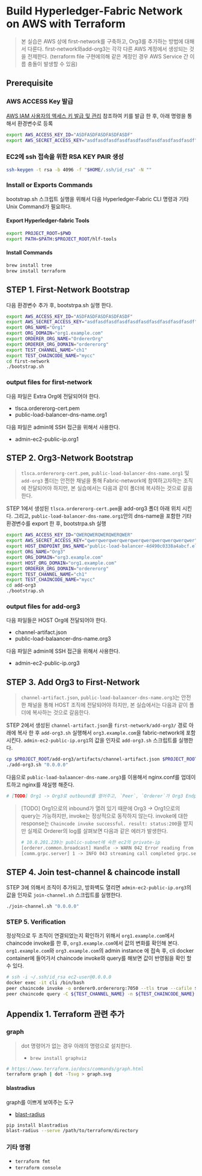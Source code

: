 # Build Hyperledger-Fabric Network on AWS with Terraform

> 본 실습은 AWS 상에 first-network를 구축하고, Org3를 추가하는 방법에 대해서 다룬다.
> first-network와add-org3는 각각 다른 AWS 계정에서 생성되는 것을 전제한다. (terraform file 구현에의해 같은 계정인 경우 AWS Service 간 이름 충돌이 발생할 수 있음)  

## Prerequisite

### AWS ACCESS Key 발급

[AWS IAM 사용자의 액세스 키 발급 및 관리](https://www.44bits.io/ko/post/publishing_and_managing_aws_user_access_key) 참조하여 키를 발급 한 후, 아래 명령을 통해서 환경변수로 등록

```bash
export AWS_ACCESS_KEY_ID="ASDFASDFASDFASDFASDF"
export AWS_SECRET_ACCESS_KEY="asdfasdfasdfasdfasdfasdfasdfasdfasdfasdf"
```

### EC2에 ssh 접속을 위한 RSA KEY PAIR 생성

```bash
ssh-keygen -t rsa -b 4096 -f "$HOME/.ssh/id_rsa" -N ""
```

### Install or Exports Commands

bootstrap.sh 스크립트 실행을 위해서 다음 Hyperledger-Fabric CLI 명령과 기타 Unix Command가 필요하다.

#### Export Hyperledger-fabric Tools

```bash
export PROJECT_ROOT=$PWD
export PATH=$PATH:$PROJECT_ROOT/hlf-tools
```

#### Install Commands

```bash
brew install tree
brew install terraform
```

## STEP 1. First-Network Bootstrap

다음 환경변수 추가 후, bootstrpa.sh 실행 한다.

```bash
export AWS_ACCESS_KEY_ID="ASDFASDFASDFASDFASDF"
export AWS_SECRET_ACCESS_KEY="asdfasdfasdfasdfasdfasdfasdfasdfasdfasdf"
export ORG_NAME="Org1"
export ORG_DOMAIN="org1.example.com"
export ORDERER_ORG_NAME="OrdererOrg"
export ORDERER_ORG_DOMAIN="ordererorg"
export TEST_CHANNEL_NAME="ch1"
export TEST_CHAINCODE_NAME="mycc"
cd first-network
./bootstrap.sh
```

### output files for first-network

다음 파일은 Extra Org에 전달되어야 한다.

* tlsca.ordererorg-cert.pem
* public-load-balancer-dns-name.org1

다음 파일은 admin에 SSH 접근을 위해서 사용한다.

* admin-ec2-public-ip.org1

## STEP 2. Org3-Network Bootstrap

> `tlsca.ordererorg-cert.pem`, `public-load-balancer-dns-name.org1` 및 `add-org3` 폴더는 안전한 채널을 통해 Fabric-network에 참여하고자하는 조직에 전달되어야 하지만, 본 실습에서는 다음과 같이 폴더에 복사하는 것으로 갈음한다.

STEP 1에서 생성된 `tlsca.ordererorg-cert.pem`을 add-org3 폴더 아래 위치 시킨다.
그리고, `public-load-balancer-dns-name.org1`안의 dns-name을 포함한 기타 환경변수를 export 한 후, bootstrpa.sh 실행

```bash
export AWS_ACCESS_KEY_ID="QWERQWERQWERQWERQWER"
export AWS_SECRET_ACCESS_KEY="qwerqwerqwerqwerqwerqwerqwerqwerqwerqwer"
export HOST_ENDPOINT_DNS_NAME="public-load-balancer-4d490c0338a4abcf.elb.ap-northeast-2.amazonaws.com"
export ORG_NAME="Org3"
export ORG_DOMAIN="org3.example.com"
export HOST_ORG_DOMAIN="org1.example.com"
export ORDERER_ORG_DOMAIN="ordererorg"
export TEST_CHANNEL_NAME="ch1"
export TEST_CHAINCODE_NAME="mycc"
cd add-org3
./bootstrap.sh
```

### output files for add-org3

다음 파일들은 HOST Org에 전달되어야 한다.

* channel-artifact.json
* public-load-balaancer-dns-name.org3

다음 파일은 admin에 SSH 접근을 위해서 사용한다.

* admin-ec2-public-ip.org3

## STEP 3. Add Org3 to First-Network

> `channel-artifact.json`, `public-load-balaancer-dns-name.org3`는 안전한 채널을 통해 HOST 조직에 전달되어야 하지만, 본 실습에서는 다음과 같이 폴더에 복사하는 것으로 갈음한다.  

STEP 2에서 생성된 `channel-artifact.json`을 `first-network/add-org3/` 경로 아래에 복사 한 후 `add-org3.sh` 실행해서 `org3.example.com`을 fabric-network에 포함시킨다.
`admin-ec2-public-ip.org1`의 값을 인자로 `add-org3.sh` 스크립트를 실행한다.

```bash
cp $PROJECT_ROOT/add-org3/artifacts/channel-artifact.json $PROJECT_ROOT/first-network/add-org3/
./add-org3.sh "0.0.0.0"
```

다음으로 `public-load-balaancer-dns-name.org3`를 이용해서 nginx.conf를 업데이트하고 nginx를 재실행 해준다.

```bash
# [TODO] Org1 -> Org3로 outbound를 열어주고, `Peer`, `Orderer`가 Org3 Endpoint 주소를 알 수 있도록 하는 Script 작성
```

> [TODO] Org1으로의 inbound가 열려 있기 때문에 Org3 -> Org1으로의 query는 가능하지만, invoke는 정상적으로 동작하지 않는다.
> invoke에 대한 response는 `Chaincode invoke successful. result: status:200`을 받지만 실제로 Orderer의 log를 살펴보면 다음과 같은 에러가 발생한다.
>
> ```bash
> # 10.0.201.239는 public-subnet에 속한 ec2의 private-ip
> [orderer.common.broadcast] Handle -> WARN 042 Error reading from 10.0.201.239:33666: rpc error: code = Canceled desc = context canceled
> [comm.grpc.server] 1 -> INFO 043 streaming call completed grpc.service=orderer.AtomicBroadcast grpc.method=Broadcast grpc.peer_address=10.0.201.239:33666 error="rpc error: code = Canceled desc = context canceled" grpc.code=Canceled grpc.call_duration=20.005644ms
> ```

## STEP 4. Join test-channel & chaincode install  

STEP 3에 의해서 조직이 추가되고, 방화벽도 열리면 `admin-ec2-public-ip.org3`의 값을 인자로 `join-channel.sh` 스크립트를 실행한다.

```bash
./join-channel.sh "0.0.0.0"
```

### STEP 5. Verification

정상적으로 두 조직이 연결되었는지 확인하기 위해서 `org1.example.com`에서 chaincode invoke를 한 후, `org3.example.com`에서 값의 변화를 확인해 본다.  
`org1.example.com`와 `org3.example.com`의 admin instance 에 접속 후, cli docker container에 들어가서 chaincode invoke와 query를 해보면 값이 반영됨을 확인 할 수 있다.

```bash
# ssh -i ~/.ssh/id_rsa ec2-user@0.0.0.0
docker exec -it cli /bin/bash
peer chaincode invoke -o orderer0.ordererorg:7050 --tls true --cafile $ORDERER_ORG_TLSCACERTS -C ch1 -n mycc -c '{"Args":["invoke","a","b","10"]}'
peer chaincode query -C ${TEST_CHANNEL_NAME} -n ${TEST_CHAINCODE_NAME} -c '{"Args":["query","a"]}'
```

## Appendix 1. Terraform 관련 추가

### graph

> dot 명령어가 없는 경우 아래의 명령으로 설치한다.
>
> * `brew install graphviz`

```bash
# https://www.terraform.io/docs/commands/graph.html
terraform graph | dot -Tsvg > graph.svg
```

#### blastradius

graph를 이쁘게 보여주는 도구

* [blast-radius](https://github.com/28mm/blast-radius)

```bash
pip install blastradius
blast-radius --serve /path/to/terraform/directory
```

### 기타 명령

* `terraform fmt`
* `terraform console`
